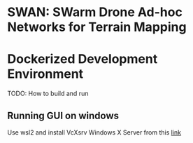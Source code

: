 # SWAN: SWarm Drone Ad-hoc Networks for Terrain Mapping

# Dockerized Development Environment

TODO: How to build and run

## Running GUI on windows
Use wsl2 and install VcXsrv Windows X Server from this [link](https://sourceforge.net/projects/vcxsrv/)